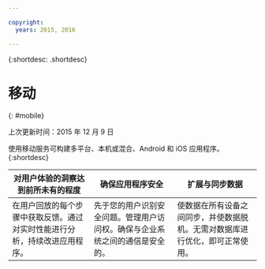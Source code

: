 ```yaml
---

copyright:
  years: 2015, 2016

---
```


{:shortdesc: .shortdesc} 

# 移动
{: #mobile}

上次更新时间：2015 年 12 月 9 日

使用移动服务可构建多平台、本机或混合、Android 和 iOS 应用程序。
{:shortdesc}


对用户体验的洞察达到前所未有的程度 | 确保应用程序安全 | 扩展与同步数据
---- | ---- | ----
在用户回放的每个步骤中获取反馈。通过对实时性能进行分析，持续改进应用程序。 | 先于您的用户识别安全问题。管理用户访问权。确保与企业系统之间的通信是安全的。 | 使数据在所有设备之间同步，并使数据脱机。无需对数据库进行优化，即可正常使用。

